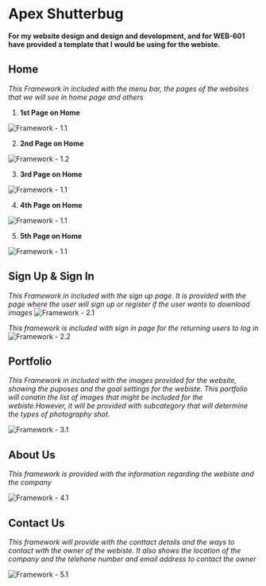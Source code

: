 # Apex Shutterbug #

**For my website design and design and development, and for WEB-601  have provided a template that I would be using for the webiste.**

## Home ##

*This Framework in included with the menu bar, the pages of the websites that we will see in home page and others*

1. **1st Page on Home**

![Framework - 1.1](Framework.1st.Screen.PNG)

2. **2nd Page on Home**

![Framework - 1.2](Framework.2nd.Screen.PNG)

3. **3rd Page on Home**

![Framework - 1.1](Framework.3rd.Screen.PNG)

4. **4th Page on Home**

![Framework - 1.1](Framework.4th.Screen.PNG)

5. **5th Page on Home**

![Framework - 1.1](Framework.Footer.PNG)


## Sign Up & Sign In ##

*This Framework in included with the sign up page. It is provided with the page where the user will sign up or register if the user wants to download images*
![Framework - 2.1](Framework.Signup.PNG)

*This framework is included with sign in page for the returning users to log in*
![Framework - 2.2](Framework.Signin.PNG)

## Portfolio ##
*This Framework in included with the images provided for the website, showing the puposes and the goal settings for the webiste. This portfolio will conatin the list of images that might be included for the webiste.However, it will be provided with subcategory that will determine the types of photography shot.*

![Framework - 3.1](Framework.Portfolio.PNG)

## About Us ##
*This framework is provided with the information regarding the webiste and the company*

![Framework - 4.1](Framework.AboutUs.PNG)

## Contact Us ##

*This framework will provide with the conttact details and the ways to contact with the owner of the webiste. It also shows the location of the company and the telehone number and email address to contact the owner*

![Framework - 5.1](Framework.ContactUs.PNG)
